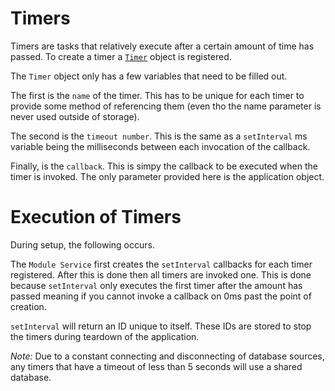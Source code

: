 # Timers

Timers are tasks that relatively execute after a certain amount of time has passed.
To create a timer a [`Timer`](src/objects/timer.ts) object is registered.

The `Timer` object only has a few variables that need to be filled out.

The first is the `name` of the timer. This has to
be unique for each timer to provide some method of referencing them (even tho the name parameter is never used outside
of storage).

The second is the `timeout number`. This is the same as a `setInterval` ms variable being the milliseconds between each
invocation of the callback.

Finally, is the `callback`. This is simpy the callback to be executed when the timer is invoked. The only parameter
provided here is the application object.

# Execution of Timers

During setup, the following occurs.

The `Module Service` first creates the `setInterval` callbacks for each timer registered. After this is done then all
timers are invoked one. This is done because `setInterval` only executes the first timer after the amount has passed
meaning if you cannot invoke a callback on 0ms past the point of creation.

`setInterval` will return an ID unique to itself. These IDs are stored to stop the timers during teardown of the
application.

*Note:*
Due to a constant connecting and disconnecting of database sources, any timers that have a timeout of less than 5
seconds will use a shared database. 